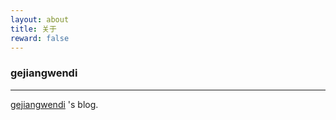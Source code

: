 ```yaml
---
layout: about
title: 关于
reward: false
---
```


### gejiangwendi

---

[gejiangwendi] 's blog.

[gejiangwendi]: https://gejiangwendi.github.io
